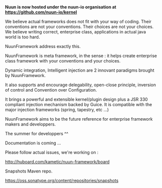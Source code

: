 **Nuun is now hosted under the nuun-io organisation at https://github.com/nuun-io/kernel**

We believe actual frameworks does not fit with your way of coding. 
Their conventions are not your conventions.
Their choices are not your choices.
We believe writing correct, enterprise class, applications in actual java world is too hard. 

NuunFramework address exactly this.

NuunFramework is meta framework, in the sense : it helps create enterprise class framework with your conventions and your choices.

Dynamic integration, Intelligent injection are 2 innovant paradigms brought by NuunFramework.

It also supports and encourage delegability, open-close principle, inversion of control and Convention over Configuration. 

It brings a powerful and extensible kernel/plugin design plus a JSR 330 compliant injection mechanism
backed by Guice. It is compatible with the major injection frameworks (spring, tapestry, etc ...) 

NuunFramework aims to be the future reference for enterprise framework makers and developpers. 

The summer for developpers ^^

Documentation is coming ...

Please follow actual issues, we're working on :

   http://huboard.com/kametic/nuun-framework/board

Snapshots Maven repo.
   
   https://oss.sonatype.org/content/repositories/snapshots
